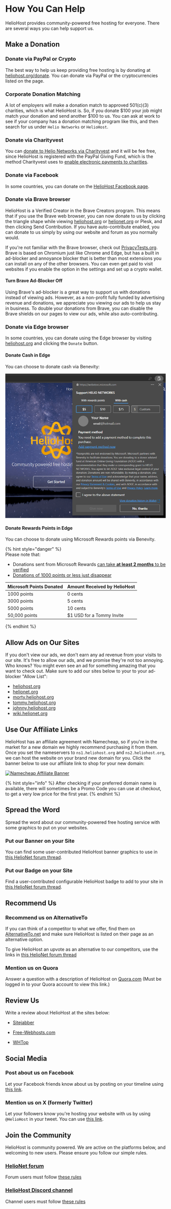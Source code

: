 # How You Can Help

HelioHost provides community-powered free hosting for everyone. There are several ways you can help support us.

## Make a Donation

### Donate via PayPal or Crypto

The best way to help us keep providing free hosting is by donating at [heliohost.org/donate](https://heliohost.org/donate/). You can donate via PayPal or the cryptocurrencies listed on the page.

### Corporate Donation Matching

A lot of employers will make a donation match to approved 501(c)(3) charities, which is what HelioHost is. So, if you donate $100 your job might match your donation and send another $100 to us. You can ask at work to see if your company has a donation matching program like this, and then search for us under `Helio Networks` or `HelioHost`.

### Donate via Charityvest

You can [donate to Helio Networks via Charityvest](https://www.charityvest.org/charity/helio-networks-d5b1f0df-8759-41c4-91b3-e9e75099579d) and it will be fee free, since HelioHost is registered with the PayPal Giving Fund, which is the method Charityvest uses to [enable electronic payments to charities](https://www.charityvest.org/blog/charityvest-implements-paypal-grant-payments-to-enable-electronic-payments-to-charities).

### Donate via Facebook 

In some countries, you can donate on the [HelioHost Facebook page](https://www.facebook.com/HelioHost.org).

### Donate via Brave browser

HelioHost is a Verified Creator in the Brave Creators program. This means that if you use the Brave web browser, you can now donate to us by clicking the triangle shape while viewing [heliohost.org](https://heliohost.org/) or [helionet.org](https://helionet.org/) or Plesk, and then clicking Send Contribution. If you have auto-contribute enabled, you can donate to us simply by using our website and forum as you normally would.

If you're not familiar with the Brave browser, check out [PrivacyTests.org](https://privacytests.org/). Brave is based on Chromium just like Chrome and Edge, but has a built in ad-blocker and annoyance blocker that is better than most extensions you can install on any of the other browsers. You can even get paid to visit websites if you enable the option in the settings and set up a crypto wallet.

#### Turn Brave Ad-Blocker Off

Using Brave's ad-blocker is a great way to support us with donations instead of viewing ads. However, as a non-profit fully funded by advertising revenue and donations, we appreciate you viewing our ads to help us stay in business. To double your donations from Brave, you can disable the Brave shields on our pages to view our ads, while also auto-contributing.

### Donate via Edge browser

In some countries, you can donate using the Edge browser by visiting [heliohost.org](https://heliohost.org/) and clicking the `Donate` button. 

#### Donate Cash in Edge

You can choose to donate cash via Benevity:

![](../.gitbook/assets/edge-donate-cash.png)

#### Donate Rewards Points in Edge

You can choose to donate using Microsoft Rewards points via Benevity.

{% hint style="danger" %}  
Please note that: 
* Donations sent from Microsoft Rewards [can take **at least 2 months** to be verified](https://helionet.org/index/topic/62006-hh561624-can-i-donate-via-microsoft-rewards/#findComment-280045)
* [Donations of 1000 points or less just disappear](https://helionet.org/index/topic/62006-hh561624-can-i-donate-via-microsoft-rewards/#findComment-284853)

| Microsoft Points Donated | Amount Received by HelioHost |
| :----------------------- | :--------------------------- |
| 1000 points              | 0 cents                      |
| 3000 points              | 5 cents                      |
| 5000 points              | 10 cents                     |
| 50,000 points            | $1 USD for a Tommy Invite    |  
{% endhint %}  

## Allow Ads on Our Sites
<!-- TODO: Add Ricky once he is rebuilt. -->
If you don't view our ads, we don't earn any ad revenue from your visits to our site. It's free to allow our ads, and we promise they're not too annoying. Who knows? You might even see an ad for something amazing that you want to check out. Make sure to add our sites below to your to your ad-blocker "Allow List": 
* [heliohost.org](https://heliohost.org/)
* [helionet.org](https://helionet.org/)
* [morty.heliohost.org](https://morty.heliohost.org/)
* [tommy.heliohost.org](https://tommy.heliohost.org/)
* [johnny.heliohost.org](https://johnny.heliohost.org/)
* [wiki.helionet.org](https://wiki.helionet.org/)

## Use Our Affiliate Links

HelioHost has an affiliate agreement with Namecheap, so if you're in the market for a new domain we highly recommend purchasing it from them. Once you set the nameservers to `ns1.heliohost.org` and `ns2.heliohost.org`, we can host the website on your brand new domain for you. Click the banner below to use our affiliate link to shop for your new domain:

[![Namecheap Affiliate Banner](https://heliohost.org/images/mail/namecheap.png)](https://heliohost.org/partners/namecheap)

{% hint style="info" %}
After checking if your preferred domain name is available, there will sometimes be a Promo Code you can use at checkout, to get a very low price for the first year.
{% endhint %}

## Spread the Word

Spread the word about our community-powered free hosting service with some graphics to put on your websites.

### Put our Banner on your Site

You can find some user-contributed HelioHost banner graphics to use in [this HelioNet forum thread](https://helionet.org/index/topic/28401-put-our-banner-on-your-site/).

### Put our Badge on your Site

Find a user-contributed configurable HelioHost badge to add to your site in [this HelioNet forum thread](https://helionet.org/index/topic/31107-badge/).

## Recommend Us

### Recommend us on AlternativeTo

If you can think of a competitor to what we offer, find them on [AlternativeTo.net](https://alternativeto.net/) and make sure HelioHost is listed on their page as an alternative option.

To give HelioHost an upvote as an alternative to our competitors, use the links in [this HelioNet forum thread](https://helionet.org/index/topic/28394-upvote-heliohost-on-alternativetonet/#comment-129850)

### Mention us on Quora

Answer a question with a description of HelioHost on [Quora.com](https://www.quora.com/search?q=Web%20Hosting%20Providers) (Must be logged in to your Quora account to view this link.)

## Review Us

Write a review about HelioHost at the sites below:

* [Sitejabber](https://www.sitejabber.com/reviews/heliohost.org)

* [Free-Webhosts.com](http://www.free-webhosts.com/reviews/add-review.php?hostname=HelioHost)

* [WHTop](http://www.whtop.com/review/heliohost.org#reviews-open)

## Social Media

### Post about us on Facebook

Let your Facebook friends know about us by posting on your timeline using [this link](https://www.facebook.com/share.php?u=http://www.heliohost.org/).

### Mention us on X (formerly Twitter)

Let your followers know you're hosting your website with us by using `@HelioHost` in your tweet. You can use [this link](https://twitter.com/intent/tweet?text=My%20website%20is%20on%20%40heliohost%20the%20community%20powered%20free%20web%20host%20for%20everyone.%20Get%20your%20own%20free%20website%20at%20http%3A%2F%2Fheliohost.org%2F).

## Join the Community

HelioHost is community powered. We are active on the platforms below, and welcoming to new users. Please ensure you follow our simple rules. 

### [HelioNet forum](https://helionet.org/index/) 

Forum users must follow [these rules](../hosting/terms.md#helionet-terms)

### [HelioHost Discord channel](https://discord.com/invite/y8QJfXg)

Channel users must follow [these rules](https://discord.com/channels/398197622168616962/419629456794058752/1101198173386571816)